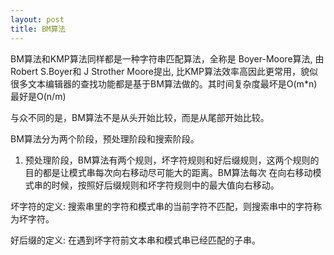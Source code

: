 ```yaml
---
layout: post
title: BM算法
---
```


BM算法和KMP算法同样都是一种字符串匹配算法，全称是 Boyer-Moore算法, 由Robert S.Boyer和 J Strother Moore提出, 比KMP算法效率高因此更常用，貌似很多文本编辑器的查找功能都是基于BM算法做的。其时间复杂度最坏是O(m*n) 最好是O(n/m)

与众不同的是，BM算法不是从头开始比较，而是从尾部开始比较。

BM算法分为两个阶段，预处理阶段和搜索阶段。

1. 预处理阶段，BM算法有两个规则，坏字符规则和好后缀规则，这两个规则的目的都是让模式串每次向右移动尽可能大的距离。BM算法每次
在向右移动模式串的时候，按照好后缀规则和坏字符规则中的最大值向右移动。

坏字符的定义: 搜索串里的字符和模式串的当前字符不匹配，则搜索串中的字符称为坏字符。

好后缀的定义: 在遇到坏字符前文本串和模式串已经匹配的子串。
